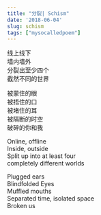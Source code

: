 ```yaml
---
title: "分裂| Schism"
date: '2018-06-04'
slug: schism
tags: ["mysocalledpoem"]
---
```



线上线下  
墙内墙外  
分裂出至少四个  
截然不同的世界  

被蒙住的眼  
被捂住的口  
被堵住的耳   
被隔断的时空  
破碎的你和我   

Online, offline  
Inside, outside  
Split up into at least four  
completely different worlds  

Plugged ears   
Blindfolded Eyes  
Muffled mouths  
Separated time, isolated space  
Broken us
